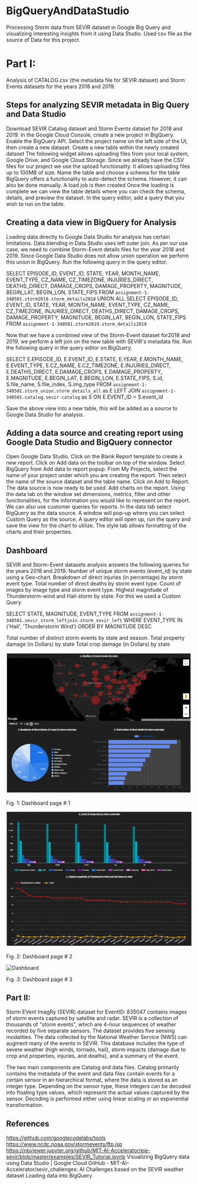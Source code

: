 # BigQueryAndDataStudio
Processing Storm data from SEVIR dataset in Google Big Query and visualizing interesting insights from it using Data Studio. Used csv file as the source of Data for this project.
# Part I: 
Analysis of CATALOG.csv (the metadata file for SEVIR dataset) and Storm Events datasets for the years 2018 and 2019. 
## Steps for analyzing SEVIR metadata in Big Query and Data Studio
Download SEVIR Catalog dataset and Storm Events dataset for 2018 and 2019.
In the Google Cloud Console, create a new project in BigQuery. 
Enable the BigQuery API. 
Select the project name on the left side of the UI, then create a new dataset.
Create a new table within the newly created dataset
The following widget allows uploading files from your local system, Google Drive, and Google Cloud Storage.
Since we already have the CSV files for our project we use the upload functionality. It allows uploading files up to 100MB of size.
Name the table and choose a schema for the table
BigQuery offers a functionality to auto-detect the schema. However, it can also be done manually.
A load job is then created
Once the loading is complete we can view the table details where you can check the schema, details, and preview the dataset. 
In the query editor, add a query that you wish to run on the table. 
## Creating a data view in BigQuery for Analysis
Loading data directly to Google Data Studio for analysis has certain limitations. Data blending in Data Studio uses left outer join. 
As per our use case, we need to combine Storm-Event details files for the year 2018 and 2019. Since Google Data Studio does not allow union operation we perform this union in BigQuery. Run the following query in the query editor.
 
SELECT EPISODE_ID, EVENT_ID, STATE, YEAR, MONTH_NAME, EVENT_TYPE, CZ_NAME, CZ_TIMEZONE, INJURIES_DIRECT, DEATHS_DIRECT, DAMAGE_CROPS, DAMAGE_PROPERTY, MAGNITUDE, BEGIN_LAT, BEGIN_LON, STATE_FIPS 
FROM `assignment-1-340501.storm2018.storm_details2018`
UNION ALL 
SELECT EPISODE_ID, EVENT_ID, STATE, YEAR, MONTH_NAME, EVENT_TYPE, CZ_NAME, CZ_TIMEZONE, INJURIES_DIRECT, DEATHS_DIRECT, DAMAGE_CROPS, DAMAGE_PROPERTY, MAGNITUDE, BEGIN_LAT, BEGIN_LON, STATE_FIPS 
FROM `assignment-1-340501.storm2019.storm_details2019`

 
Now that we have a combined view of the Storm-Event dataset for2018 and 2019, we perform a left join on the new table with SEVIR's metadata file. Run the following query in the query editor on BigQuery.

SELECT E.EPISODE_ID, E.EVENT_ID, E.STATE, E.YEAR, E.MONTH_NAME, E.EVENT_TYPE, E.CZ_NAME, E.CZ_TIMEZONE, E.INJURIES_DIRECT, E.DEATHS_DIRECT, E.DAMAGE_CROPS, E.DAMAGE_PROPERTY, E.MAGNITUDE, E.BEGIN_LAT, E.BEGIN_LON, E.STATE_FIPS, S.id, S.file_name, S.file_index, S.img_type 
FROM `assignment-1-340501.storm_union.storm_details_all` as E LEFT JOIN `assignment-1-340501.catalog.sevir-catalog` as S ON E.EVENT_ID = S.event_id


Save the above view into a new table, this will be added as a source to Google Data Studio for analysis.





## Adding a data source and creating report using Google Data Studio and BigQuery connector
Open Google Data Studio. Click on the Blank Report template to create a new report.
Click on Add data on the toolbar on top of the window. Select BigQuery from Add data to report popup.
From My Projects, select the name of your project under which you are creating the report. Then select the name of the source dataset and the table name. Click on Add to Report. The data source is now ready to be used.
Add charts on the report. Using the data tab on the window set dimensions, metrics, filter and other functionalities, for the information you would like to represent on the report.
We can also use customer queries for reports. In the data tab select BigQuery as the data source. A window will pop-up where you can select Custom Query as the source. A query editor will open up, run the query and save the view for the chart to utilize. 
The style tab allows formatting of the charts and their properties.

## Dashboard
SEVIR and Storm-Event datasets analysis answers the following queries for the years 2018 and 2019.
Number of unique storm events (event_id) by state using a Geo-chart.
Breakdown of direct injuries (in percentage) by storm event type.
Total number of direct deaths by storm event type.
Count of images by image type and storm event type.
Highest magnitude of Thunderstorm-wind and Hail-storm by state.
For this we used a Custom Query

SELECT STATE, MAGNITUDE, EVENT_TYPE
FROM `assignment-1-340501.sevir_storm_leftjoin.storm_sevir_left`
WHERE EVENT_TYPE IN ('Hail', 'Thunderstorm Wind')
ORDER BY MAGNITUDE DESC


Total number of distinct storm events by state and season.
Total property damage (in Dollars) by state
Total crop damage (in Dollars) by state


![DashBoard_1](https://github.com/Abhishek18101996/BigQueryAndDataStudio/blob/main/DashBoard_1.png)



Fig. 1: Dashboard page # 1

![Dashboard_2](https://github.com/Abhishek18101996/BigQueryAndDataStudio/blob/main/Dashboard_2.png)



Fig. 2: Dashboard page # 2

![Dashboard]()



Fig. 3: Dashboard page # 3















## Part II: 
Storm EVent ImagRy (SEVIR) dataset for EventID: 835047 contains images of storm events captured by satellite and radar. SEVIR is a collection of thousands of "storm events", which are 4-hour sequences of weather recorded by five separate sensors. The dataset provides five sensing modalities. 
The data collected by the National Weather Service (NWS) can augment many of the events in SEVIR. This database includes the type of severe weather (high winds, tornado, hail), storm impacts (damage due to crop and properties, injuries, and deaths), and a summary of the event.

The two main components are Catalog and data files. Catalog primarily contains the metadata of the event and data files contain events for a certain sensor in an hierarchical format, where the data is stored as an integer type. Depending on the sensor type, these integers can be decoded into floating type values, which represent the actual values captured by the sensor. Decoding is performed either using linear scaling or an exponential transformation.
## References 
https://github.com/googlecodelabs/tools
https://www.ncdc.noaa.gov/stormevents/ftp.jsp
https://nbviewer.jupyter.org/github/MIT-AI-Accelerator/eie-sevir/blob/master/examples/SEVIR_Tutorial.ipynb
Visualizing BigQuery data using Data Studio | Google Cloud
GitHub - MIT-AI-Accelerator/sevir_challenges: AI Challenges based on the SEVIR weather dataset
Loading data into BigQuery
